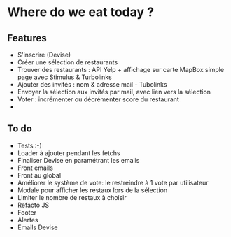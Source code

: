 
# Where do we eat today ?

## Features
 - S'inscrire (Devise)
 - Créer une sélection de restaurants
 - Trouver des restaurants : API Yelp + affichage sur  carte MapBox simple page avec Stimulus & Turbolinks
 - Ajouter des invités : nom & adresse mail - Tubolinks
 - Envoyer la sélection aux invités par mail, avec lien vers la sélection
 - Voter : incrémenter ou décrémenter score du restaurant
 -
## To do
- Tests :-)
- Loader à ajouter pendant les fetchs
- Finaliser Devise en paramétrant les emails
- Front emails
- Front au global
- Améliorer le système de vote: le restreindre à 1 vote par utilisateur
- Modale pour afficher les restaux lors de la sélection
- Limiter le nombre de restaux à choisir
- Refacto JS
- Footer
- Alertes
- Emails Devise
